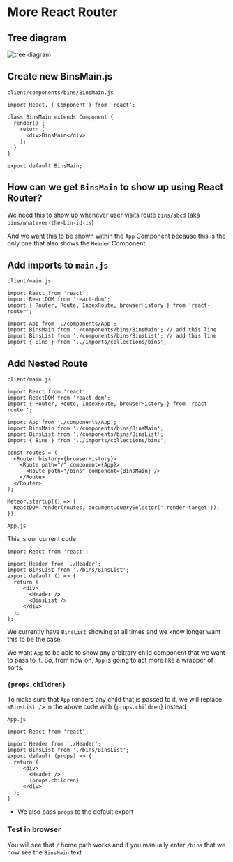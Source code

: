 # More React Router
## Tree diagram
![tree diagram](https://i.imgur.com/LmVQoID.png)

## Create new BinsMain.js
`client/components/bins/BinsMain.js`

```
import React, { Component } from 'react';

class BinsMain extends Component {
  render() {
    return (
      <div>BinsMain</div>
    );
  }
}

export default BinsMain;
```

## How can we get `BinsMain` to show up using React Router?
We need this to show up whenever user visits route `bins/abcd` (aka `bins/whatever-the-bin-id-is`)

And we want this to be shown within the `App` Component because this is the only one that also shows the `Header` Component

## Add imports to `main.js`
`client/main.js`

```
import React from 'react';
import ReactDOM from 'react-dom';
import { Router, Route, IndexRoute, browserHistory } from 'react-router';

import App from './components/App';
import BinsMain from './components/bins/BinsMain'; // add this line
import BinsList from './components/bins/BinsList'; // add this line
import { Bins } from '../imports/collections/bins';
```

## Add Nested Route

`client/main.js`

```
import React from 'react';
import ReactDOM from 'react-dom';
import { Router, Route, IndexRoute, browserHistory } from 'react-router';

import App from './components/App';
import BinsMain from './components/bins/BinsMain';
import BinsList from './components/bins/BinsList';
import { Bins } from '../imports/collections/bins';

const routes = (
  <Router history={browserHistory}>
    <Route path="/" component={App}>
      <Route path="/bins" component={BinsMain} />
    </Route>
  </Router>
);

Meteor.startup(() => {
  ReactDOM.render(routes, document.querySelector('.render-target'));
});
```

`App.js`

This is our current code

```
import React from 'react';

import Header from './Header';
import BinsList from './bins/BinsList';
export default () => {
  return (
     <div>
       <Header />
       <BinsList />
     </div>
  );
};
```

We currently have `BinsList` showing at all times and we know longer want this to be the case.

We want `App` to be able to show any arbitrary child component that we want to pass to it. So, from now on, `App` is going to act more like a wrapper of sorts.

### `{props.children}`
To make sure that `App` renders any child that is passed to it, we will replace `<BinsList />` in the above code with `{props.children}` instead

`App.js`

```
import React from 'react';

import Header from './Header';
import BinsList from './bins/BinsList';
export default (props) => {
  return (
     <div>
       <Header />
       {props.children}
     </div>
  );
}
```

* We also pass `props` to the default export

### Test in browser
You will see that `/` home path works and if you manually enter `/bins` that we now see the `BinsMain` text
